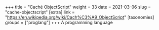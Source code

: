 +++
title = "Caché ObjectScript"
weight = 33
date = 2021-03-06
slug = "cache-objectscript"
[extra]
link = "https://en.wikipedia.org/wiki/Cach%C3%A9_ObjectScript"
[taxonomies]
groups = ["proglang"]
+++
A programming language

